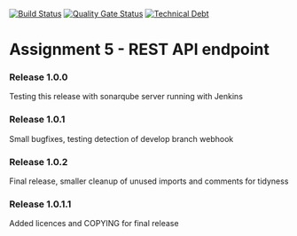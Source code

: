 [![Build Status](https://ci.gaupne.net/buildStatus/icon?job=ntnu-datakom5-rest)](https://ci.gaupne.net/job/ntnu-datakom5-rest/)
[![Quality Gate Status](https://sq.gaupne.net/api/project_badges/measure?project=no.ntnu.nilsjarh%3Adatakom5-rest&metric=alert_status)](https://sq.gaupne.net/dashboard?id=no.ntnu.nilsjarh%3Adatakom5-rest)
[![Technical Debt](https://sq.gaupne.net/api/project_badges/measure?project=no.ntnu.nilsjarh%3Adatakom5-rest&metric=sqale_index)](https://sq.gaupne.net/dashboard?id=no.ntnu.nilsjarh%3Adatakom5-rest)
# Assignment 5 - REST API endpoint
### Release 1.0.0
Testing this release with sonarqube server running with Jenkins

### Release 1.0.1
Small bugfixes, testing detection of develop branch webhook

### Release 1.0.2 
Final release, smaller cleanup of unused imports and comments for tidyness

### Release 1.0.1.1
Added licences and COPYING for final release
